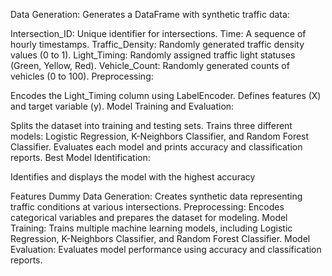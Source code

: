 Data Generation: Generates a DataFrame with synthetic traffic data:

Intersection_ID: Unique identifier for intersections.
Time: A sequence of hourly timestamps.
Traffic_Density: Randomly generated traffic density values (0 to 1).
Light_Timing: Randomly assigned traffic light statuses (Green, Yellow, Red).
Vehicle_Count: Randomly generated counts of vehicles (0 to 100).
Preprocessing:

Encodes the Light_Timing column using LabelEncoder.
Defines features (X) and target variable (y).
Model Training and Evaluation:

Splits the dataset into training and testing sets.
Trains three different models: Logistic Regression, K-Neighbors Classifier, and Random Forest Classifier.
Evaluates each model and prints accuracy and classification reports.
Best Model Identification:

Identifies and displays the model with the highest accuracy

Features
Dummy Data Generation: Creates synthetic data representing traffic conditions at various intersections.
Preprocessing: Encodes categorical variables and prepares the dataset for modeling.
Model Training: Trains multiple machine learning models, including Logistic Regression, K-Neighbors Classifier, and Random Forest Classifier.
Model Evaluation: Evaluates model performance using accuracy and classification reports.

